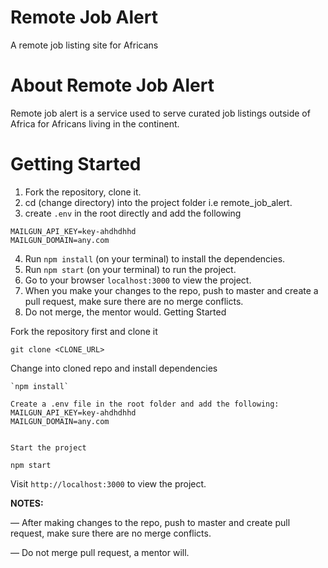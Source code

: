 # Remote Job Alert

A remote job listing site for Africans

# About Remote Job Alert

Remote job alert is a service used to serve curated job listings outside of Africa for Africans living in the continent.

# Getting Started

1. Fork the repository, clone it.
2. cd (change directory) into the project folder i.e remote_job_alert.
3. create `.env` in the root directly and add the following

```
MAILGUN_API_KEY=key-ahdhdhhd
MAILGUN_DOMAIN=any.com
```

4. Run `npm install` (on your terminal) to install the dependencies.
5. Run `npm start` (on your terminal) to run the project.
6. Go to your browser `localhost:3000` to view the project.
7. When you make your changes to the repo, push to master and create a pull request, make sure there are no merge conflicts.
8. Do not merge, the mentor would.
   Getting Started

Fork the repository first and clone it

```
git clone <CLONE_URL>
```

Change into cloned repo and install dependencies

```
`npm install`

Create a .env file in the root folder and add the following:
MAILGUN_API_KEY=key-ahdhdhhd
MAILGUN_DOMAIN=any.com
```

```

Start the project
```

`npm start`

Visit `http://localhost:3000` to view the project.

**NOTES:**

&mdash; After making changes to the repo, push to master and create pull request, make sure there are no merge conflicts.

&mdash; Do not merge pull request, a mentor will.
